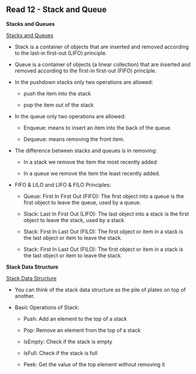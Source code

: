 ## Read 12 - Stack and Queue

**Stacks and Queues**

[Stacks and Queues](https://everythingcomputerscience.com/discrete_mathematics/Stacks_and_Queues.html)

* Stack is a container of objects that are inserted and removed according to the last-in first-out (LIFO) principle.

* Queue is a container of objects (a linear collection) that are inserted and removed according to the first-in first-out (FIFO) principle.

* In the pushdown stacks only two operations are allowed: 

    - push the item into the stack

    - pop the item out of the stack

*  In the queue only two operations are allowed:

    - Enqueue: means to insert an item into the back of the queue.

    - Dequeue: means removing the front item.

* The difference between stacks and queues is in removing:

    - In a stack we remove the item the most recently added

    - In a queue we remove the item the least recently added.

* FIFO & LILO and LIFO & FILO Principles:

    - Queue: First In First Out (FIFO): The first object into a queue is the first object to leave the queue, used by a queue.

    - Stack: Last In First Out (LIFO): The last object into a stack is the first object to leave the stack, used by a stack

    - Stack: First In Last Out (FILO): The first object or item in a stack is the last object or item to leave the stack.

    - Stack: First In Last Out (FILO): The first object or item in a stack is the last object or item to leave the stack.




**Stack Data Structure**

[Stack Data Structure](https://www.programiz.com/dsa/stack)

* You can think of the stack data structure as the pile of plates on top of another.

* Basic Operations of Stack:

   - Push: Add an element to the top of a stack

   - Pop: Remove an element from the top of a stack

   - IsEmpty: Check if the stack is empty

   - IsFull: Check if the stack is full
   
   - Peek: Get the value of the top element without removing it

